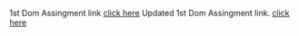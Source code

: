 1st Dom Assingment link [click here](https://creatingcircle.netlify.app/)
Updated 1st Dom Assingment link. [click here](https://updated-create-circcle-project.netlify.app/)
